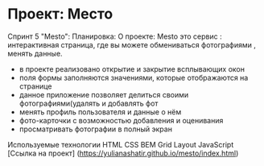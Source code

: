 # Проект: Место
Спринт 5 "Mesto":
Планировка:
О проекте:
Mesto это сервис : интерактивная страница, где вы можете обмениваться фотографиями , менять данные.

- в проекте реализовано открытие и закрытие всплывающих окон
- поля формы заполняются значениями, которые отображаются на странице
- данное приложение позволяет делиться своими фотографиями(удалять и добавлять фот
- менять профиль пользователя и данные о нём
- фото-карточки с возможностью добавления и оценивания
- просматривать фотографии в полный экран

Используемые технологии
HTML
CSS
BEM
Grid Layout
JavaScript
[Ссылка на проект] (https://yulianashatir.github.io/mesto/index.html)